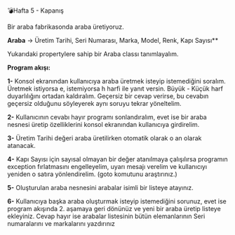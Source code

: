 💣Hafta 5 - Kapanış

Bir araba fabrikasonda araba üretiyoruz.

**Araba** -> Üretim Tarihi, Seri Numarası, Marka, Model, Renk, Kapı Sayısı**

Yukarıdaki propertylere sahip bir Araba classı tanımlayalım.

**Program akışı:**

**1-** Konsol ekranından kullanıcıya araba üretmek isteyip istemediğini soralım. Üretmek istiyorsa e, istemiyorsa h harfi ile yanıt versin. Büyük - Küçük harf duyarlılığını ortadan kaldıralım. Geçersiz bir cevap verirse, bu cevabın geçersiz olduğunu söyleyerek aynı soruyu tekrar yöneltelim.

**2-** Kullanıcının cevabı hayır programı sonlandıralım, evet ise bir araba nesnesi üretip özelliklerini konsol ekranından kullanıcıya girdirelim.

**3-** Üretim Tarihi değeri araba üretilirken otomatik olarak o an olarak atanacak.

**4-** Kapı Sayısı için sayısal olmayan bir değer atanılmaya çalışılırsa programın exception fırlatmasını engelleyelim, uyarı mesajı verelim ve kullanıcıyı yeniden o satıra yönlendirelim. (goto komutunu araştırınız.)

**5-** Oluşturulan araba nesnesini arabalar isimli bir listeye atayınız.

**6-** Kullanıcıya başka araba oluşturmak isteyip istemediğini sorunuz, evet ise program akışında 2. aşamaya geri dönünüz ve yeni bir araba üretip listeye ekleyiniz. Cevap hayır ise arabalar listesinin bütün elemanlarının Seri numaralarını ve markalarını yazdırınız
